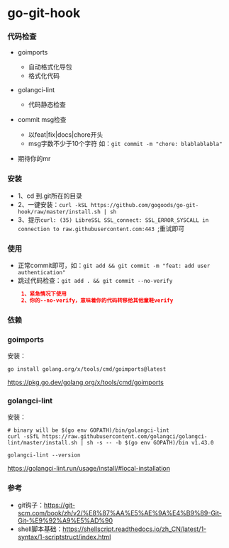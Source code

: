 # go-git-hook

### 代码检查
- goimports
  - 自动格式化导包
  - 格式化代码
- golangci-lint
  - 代码静态检查
- commit msg检查
  - 以feat|fix|docs|chore开头
  - msg字数不少于10个字符
  如：`git commit -m "chore: blablablabla"`
  
- 期待你的mr

### 安装
- 1、cd 到.git所在的目录
- 2、一键安装：`curl -kSL https://github.com/gogoods/go-git-hook/raw/master/install.sh | sh`
- 3、提示`curl: (35) LibreSSL SSL_connect: SSL_ERROR_SYSCALL in connection to raw.githubusercontent.com:443 `;重试即可

### 使用
- 正常commit即可，如：`git add && git commit -m "feat: add user authentication"`
- 跳过代码检查：`git add . && git commit --no-verify`
    ```json
     1、紧急情况下使用
     2、你的--no-verify，意味着你的代码转移给其他童鞋verify
  
  
### 依赖

### goimports
安装：
```
go install golang.org/x/tools/cmd/goimports@latest
```

https://pkg.go.dev/golang.org/x/tools/cmd/goimports

### golangci-lint
安装：
```
# binary will be $(go env GOPATH)/bin/golangci-lint
curl -sSfL https://raw.githubusercontent.com/golangci/golangci-lint/master/install.sh | sh -s -- -b $(go env GOPATH)/bin v1.43.0

golangci-lint --version
```
https://golangci-lint.run/usage/install/#local-installation
  
### 参考
- git钩子：https://git-scm.com/book/zh/v2/%E8%87%AA%E5%AE%9A%E4%B9%89-Git-Git-%E9%92%A9%E5%AD%90
- shell脚本基础：https://shellscript.readthedocs.io/zh_CN/latest/1-syntax/1-scriptstruct/index.html
